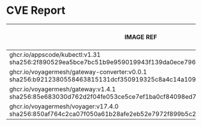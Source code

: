 # CVE Report
|                                                        IMAGE REF                                                        |      OS       | CRITICAL<BR>(OS, OTHER) | HIGH<BR>(OS, OTHER) | MEDIUM<BR>(OS, OTHER) | LOW<BR>(OS, OTHER) | UNKNOWN<BR>(OS, OTHER) |
|-------------------------------------------------------------------------------------------------------------------------|---------------|-------------------------|---------------------|-----------------------|--------------------|------------------------|
| ghcr.io/appscode/kubectl:v1.31<br>sha256:2f890529ea5bce7bc51b9e959019943f139da0ece796c41888b59a259fa77bf8               |               | 0, 0                    | 0, 1                | 0, 2                  | 0, 0               | 0, 0                   |
| ghcr.io/voyagermesh/gateway-converter:v0.0.1<br>sha256:b9212380558463815131dcf350919325c8a4c14a109fb078fb5cbc192429d2d0 | alpine 3.20.3 | 0, 1                    | **2**, 3            | 6, 9                  | 4, 0               | 2, 0                   |
| ghcr.io/voyagermesh/gateway:v1.4.1<br>sha256:85e683030d762d2f04fe053ce5ce7ef1ba0cf84098ed76e1241af5bc114928da           | debian 12.10  | 0, 0                    | **1**, 3            | 1, 5                  | 0, 1               | 0, 0                   |
| ghcr.io/voyagermesh/voyager:v17.4.0<br>sha256:850af764c2ca07f050a61b28afe2eb52e7972f899b5c20e48a7dfaa5b81865af          | alpine 3.20.7 | 0, 0                    | 0, 0                | 6, 0                  | 3, 0               | 0, 0                   |
